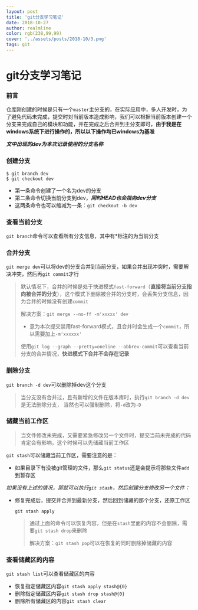```yaml
---
layout: post
title: 'git分支学习笔记'
date: 2018-10-27
author: realmline
color: rgb(238,99,99)
cover: '../assets/posts/2018-10/3.png'
tags: git
---
```


# git分支学习笔记

### 前言

仓库刚创建的时候是只有一个`master`主分支的，在实际应用中，多人开发时，为了避免代码未完成，提交时对当前版本造成影响，我们可以根据当前版本创建一个分支来完成自己的模块和功能，并在完成之后合并到主分支即可，**由于我是在windows系统下进行操作的，所以以下操作均已windows为基准**

***文中出现的dev为本次记录使用的分支名称***

### 创建分支

```
$ git branch dev
$ git checkout dev
```

- 第一条命令创建了一个名为dev的分支
- 第二条命令切换当前分支到dev，***同时HEAD也会指向dev分支***
- 这两条命令也可以缩减为一条：`git checkout -b dev`

### 查看当前分支

`git branch`命令可以查看所有分支信息，其中有*标注的为当前分支

### 合并分支

`git merge dev`可以将dev的分支合并到当前分支，如果合并出现冲突时，需要解决冲突，然后再`git commit`才行

> 默认情况下，合并的时候是处于快进模式`fast-forward`（**直接将当前分支指向被合并的分支**），这个模式下删除被合并的分支时，会丢失分支信息，因为合并的时候没有创建`commit`
>
> 解决方案：`git merge --no-ff -m'xxxxx' dev`
>
> - 意为本次提交禁用fast-forward模式，且合并时会生成一个`commit`，所以需要加上`-m'xxxxxx'`
>
> 使用`git log --graph --pretty=oneline --abbrev-commit`可以查看当前分支的合并情况，**快进模式下合并不会存在记录**

### 删除分支

`git branch -d dev`可以删除掉dev这个分支

> 当分支没有合并过，且有新增的文件在版本库时，执行`git branch -d dev`是无法删除分支， 当然也可以强制删除，将`-d`改为`-D`

### 储藏当前工作区

> 当文件修改未完成，又需要紧急修改另一个文件时，提交当前未完成的代码肯定会有影响，这个时候可以先储藏当前工作区

`git stash`可以储藏当前工作区，需要注意的是：

- 如果目录下有没被git管理的文件，那么`git status`还是会提示将那些文件`add`到暂存区

*如果没有上述的情况，那就可以执行`git stash`，然后创建分支修改另一个文件：*

- 修复完成后，提交并合并到最新分支，然后回到储藏的那个分支，还原工作区

  ```
  git stash apply
  ```

  > 通过上面的命令可以恢复内容，但是在`stash`里面的内容不会删除，需要`git stash drop`来删除
  >
  > 解决方案：`git stash pop`可以在恢复的同时删除掉储藏的内容

### 查看储藏区的内容

`git stash list`可以查看储藏区的内容

- 恢复指定储藏区内容`git stash apply stash@{0}`
- 删除指定储藏区内容`git stash drop stash@{0} `
- 删除所有储藏区的内容`git stash clear`